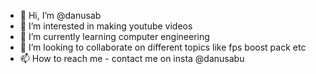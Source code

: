 - 👋 Hi, I’m @danusab
- 👀 I’m interested in making youtube videos
- 🌱 I’m currently learning computer engineering
- 💞️ I’m looking to collaborate on different topics like fps boost pack etc
- 📫 How to reach me - contact me on insta @danusabu

<!---
danusab/danusab is a ✨ special ✨ repository because its `README.md` (this file) appears on your GitHub profile.
You can click the Preview link to take a look at your changes.
--->
